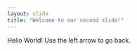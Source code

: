 ```yaml
---
layout: slide
title: "Welcome to our second slide!"
---
```

Hello World!
Use the left arrow to go back.
